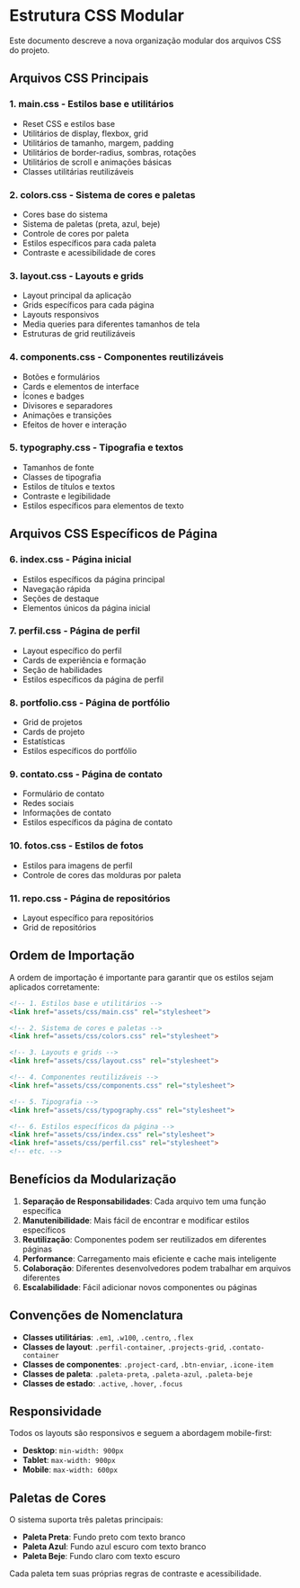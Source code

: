 # Estrutura CSS Modular

Este documento descreve a nova organização modular dos arquivos CSS do projeto.

## Arquivos CSS Principais

### 1. **main.css** - Estilos base e utilitários
- Reset CSS e estilos base
- Utilitários de display, flexbox, grid
- Utilitários de tamanho, margem, padding
- Utilitários de border-radius, sombras, rotações
- Utilitários de scroll e animações básicas
- Classes utilitárias reutilizáveis

### 2. **colors.css** - Sistema de cores e paletas
- Cores base do sistema
- Sistema de paletas (preta, azul, beje)
- Controle de cores por paleta
- Estilos específicos para cada paleta
- Contraste e acessibilidade de cores

### 3. **layout.css** - Layouts e grids
- Layout principal da aplicação
- Grids específicos para cada página
- Layouts responsivos
- Media queries para diferentes tamanhos de tela
- Estruturas de grid reutilizáveis

### 4. **components.css** - Componentes reutilizáveis
- Botões e formulários
- Cards e elementos de interface
- Ícones e badges
- Divisores e separadores
- Animações e transições
- Efeitos de hover e interação

### 5. **typography.css** - Tipografia e textos
- Tamanhos de fonte
- Classes de tipografia
- Estilos de títulos e textos
- Contraste e legibilidade
- Estilos específicos para elementos de texto

## Arquivos CSS Específicos de Página

### 6. **index.css** - Página inicial
- Estilos específicos da página principal
- Navegação rápida
- Seções de destaque
- Elementos únicos da página inicial

### 7. **perfil.css** - Página de perfil
- Layout específico do perfil
- Cards de experiência e formação
- Seção de habilidades
- Estilos específicos da página de perfil

### 8. **portfolio.css** - Página de portfólio
- Grid de projetos
- Cards de projeto
- Estatísticas
- Estilos específicos do portfólio

### 9. **contato.css** - Página de contato
- Formulário de contato
- Redes sociais
- Informações de contato
- Estilos específicos da página de contato

### 10. **fotos.css** - Estilos de fotos
- Estilos para imagens de perfil
- Controle de cores das molduras por paleta

### 11. **repo.css** - Página de repositórios
- Layout específico para repositórios
- Grid de repositórios

## Ordem de Importação

A ordem de importação é importante para garantir que os estilos sejam aplicados corretamente:

```html
<!-- 1. Estilos base e utilitários -->
<link href="assets/css/main.css" rel="stylesheet">

<!-- 2. Sistema de cores e paletas -->
<link href="assets/css/colors.css" rel="stylesheet">

<!-- 3. Layouts e grids -->
<link href="assets/css/layout.css" rel="stylesheet">

<!-- 4. Componentes reutilizáveis -->
<link href="assets/css/components.css" rel="stylesheet">

<!-- 5. Tipografia -->
<link href="assets/css/typography.css" rel="stylesheet">

<!-- 6. Estilos específicos da página -->
<link href="assets/css/index.css" rel="stylesheet">
<link href="assets/css/perfil.css" rel="stylesheet">
<!-- etc. -->
```

## Benefícios da Modularização

1. **Separação de Responsabilidades**: Cada arquivo tem uma função específica
2. **Manutenibilidade**: Mais fácil de encontrar e modificar estilos específicos
3. **Reutilização**: Componentes podem ser reutilizados em diferentes páginas
4. **Performance**: Carregamento mais eficiente e cache mais inteligente
5. **Colaboração**: Diferentes desenvolvedores podem trabalhar em arquivos diferentes
6. **Escalabilidade**: Fácil adicionar novos componentes ou páginas

## Convenções de Nomenclatura

- **Classes utilitárias**: `.em1`, `.w100`, `.centro`, `.flex`
- **Classes de layout**: `.perfil-container`, `.projects-grid`, `.contato-container`
- **Classes de componentes**: `.project-card`, `.btn-enviar`, `.icone-item`
- **Classes de paleta**: `.paleta-preta`, `.paleta-azul`, `.paleta-beje`
- **Classes de estado**: `.active`, `.hover`, `.focus`

## Responsividade

Todos os layouts são responsivos e seguem a abordagem mobile-first:
- **Desktop**: `min-width: 900px`
- **Tablet**: `max-width: 900px`
- **Mobile**: `max-width: 600px`

## Paletas de Cores

O sistema suporta três paletas principais:
- **Paleta Preta**: Fundo preto com texto branco
- **Paleta Azul**: Fundo azul escuro com texto branco
- **Paleta Beje**: Fundo claro com texto escuro

Cada paleta tem suas próprias regras de contraste e acessibilidade.
